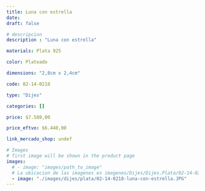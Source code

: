 ```yaml
---
title: Luna con estrella
date: 
draft: false

# descripcion
description : "Luna con estrella"

materials: Plata 925

color: Plateado

dimensions: "2,8cm x 2,4cm"

code: 02-14-0218

type: "Dijes"

categories: []

price: $7.580,00

price_eftvo: $6.440,00

link_mercado_shop: undef

# Images
# first image will be shown in the product page
images:
  # - image: "images/path_to_image"
  # La ubicacion de las imagenes es imagenes/Dijes/Dijes.Plata/02-14-0218-luna-con-estrella
  - image: "./images/dijes/plata/02-14-0218-luna-con-estrella.JPG"
---
```

